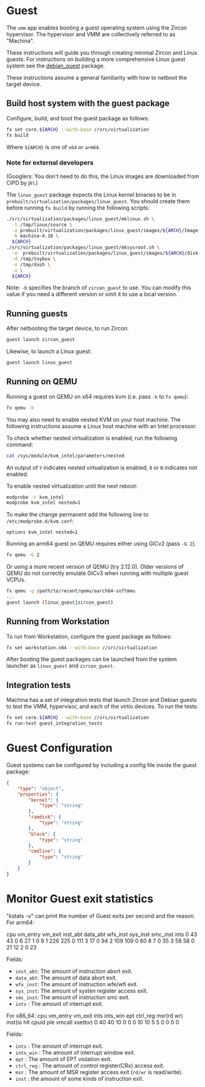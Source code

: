 # Guest

The `vmm` app enables booting a guest operating system using the Zircon
hypervisor. The hypervisor and VMM are collectively referred to as "Machina".

These instructions will guide you through creating minimal Zircon and Linux
guests. For instructions on building a more comprehensive Linux guest system
see the [debian_guest](../packages/debian_guest/README.md) package.

These instructions assume a general familiarity with how to netboot the target
device.

## Build host system with the guest package

Configure, build, and boot the guest package as follows:
``` sh
fx set core.${ARCH} --with-base //src/virtualization
fx build
```
Where `${ARCH}` is one of `x64` or `arm64`.

### Note for external developers

(Googlers: You don't need to do this, the Linux images are downloaded from CIPD
by jiri.)

The `linux_guest` package expects the Linux kernel binaries to be in
`prebuilt/virtualization/packages/linux_guest`. You should create them before
running `fx build` by running the following scripts:
```sh
./src/virtualization/packages/linux_guest/mklinux.sh \
  -l /tmp/linux/source \
  -o prebuilt/virtualization/packages/linux_guest/images/${ARCH}/Image \
  -b machina-4.18 \
  ${ARCH}
./src/virtualization/packages/linux_guest/mksysroot.sh \
  -o  prebuilt/virtualization/packages/linux_guest/images/${ARCH}/disk.img \
  -d /tmp/toybox \
  -s /tmp/dash \
  -u \
  ${ARCH}
```

Note: `-b` specifies the branch of `zircon_guest` to use. You can modify this
value if you need a different version or omit it to use a local version.

## Running guests
After netbooting the target device, to run Zircon:
```sh
guest launch zircon_guest
```

Likewise, to launch a Linux guest:
```sh
guest launch linux_guest
```

## Running on QEMU

Running a guest on QEMU on x64 requires kvm (i.e. pass `-k` to `fx qemu`):
```sh
fx qemu -k
```

You may also need to enable nested KVM on your host machine. The following
instructions assume a Linux host machine with an Intel processor.

To check whether nested virtualization is enabled, run the following command:
```sh
cat /sys/module/kvm_intel/parameters/nested
```

An output of `Y` indicates nested virtualization is enabled, `0` or `N`
indicates not enabled.

To enable nested virtualization until the next reboot:

```sh
modprobe -r kvm_intel
modprobe kvm_intel nested=1
```

To make the change permanent add the following line to
`/etc/modprobe.d/kvm.conf`:

```
options kvm_intel nested=1
```

Running an arm64 guest on QEMU requires either using GICv2 (pass `-G 2`).

```sh
fx qemu -G 2
```

Or using a more recent version of QEMU (try 2.12.0). Older versions of QEMU do
not correctly emulate GICv3 when running with multiple guest VCPUs.

```sh
fx qemu -q /path/to/recent/qemu/aarch64-softmmu
...
guest launch (linux_guest|zircon_guest)
```

## Running from Workstation

To run from Workstation, configure the guest package as follows:
```sh
fx set workstation.x64 --with-base //src/virtualization
```

After booting the guest packages can be launched from the system launcher as
`linux_guest` and `zircon_guest`.

## Integration tests

Machina has a set of integration tests that launch Zircon and Debian guests to test the VMM,
hypervisor, and each of the virtio devices. To run the tests:

```sh
fx set core.${ARCH} --with-base //src/virtualization
fx run-test guest_integration_tests
```

# Guest Configuration

Guest systems can be configured by including a config file inside the guest
package:

```json
{
    "type": "object",
    "properties": {
        "kernel": {
            "type": "string"
        },
        "ramdisk": {
            "type": "string"
        },
        "block": {
            "type": "string"
        },
        "cmdline": {
            "type": "string"
        }
    }
}
```
# Monitor Guest exit statistics

"kstats -v"  can print the number of Guest exits per second and the reason.
For arm64:

cpu   vm_entry vm_exit inst_abt data_abt wfx_inst sys_inst smc_inst ints
  0      43        43        0      6      27        1        0      9
  1     226       225        0    111       3       17        0     94
  2     109       109        0     60       8        7        0     35
  3      58        58        0     21      12        2        0     23

Fields:
- `inst_abt`: The amount of instruction abort exit.
- `data_abt`: The amount of data abort exit.
- `wfx_inst`: The amount of instruction wfe/wfi exit.
- `sys_inst`: The amount of systen register access exit.
- `smc_inst`: The amount of instruction smc exit.
- `ints`    : The amount of interrupt exit.

For x86_64:
 cpu    vm_entry vm_exit ints ints_win ept ctrl_reg msr(rd wr) inst(io hlt cpuid ple vmcall xsetbv)
  0       40       40     10      0     0      0        10 10        5  5    0    0    0      0

Fields:
- `ints`     : The amount of interrupt exit.
- `ints_win` : The amount of interrupt window exit.
- `ept`      : The amount of EPT violation exit.
- `ctrl_reg` : The amount of control register(CRx) access exit.
- `msr`      : The amount of MSR register access exit (`rd/wr` is read/write).
- `inst`     : the amount of some kinds of instruction exit.
